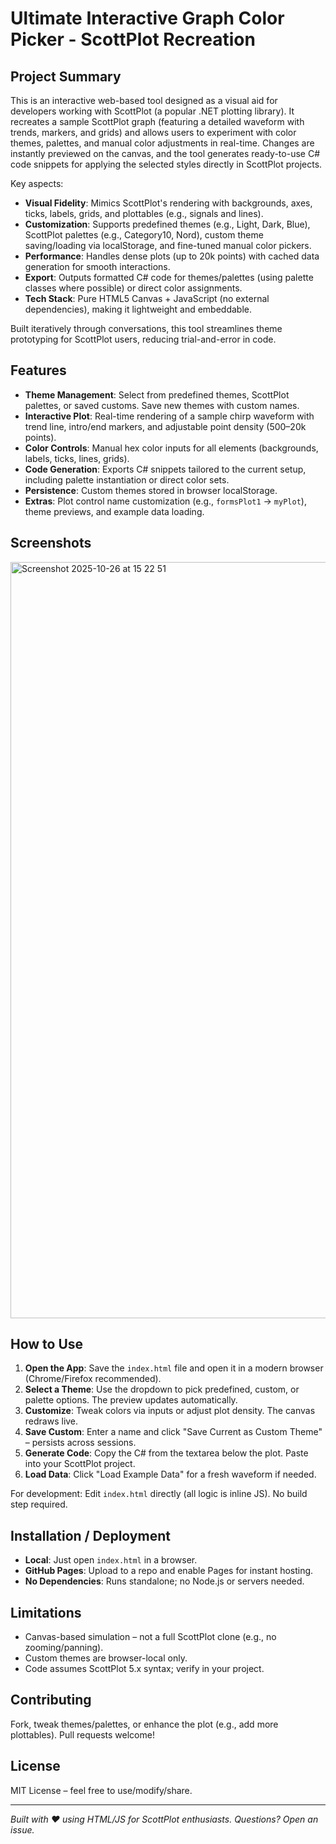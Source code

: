 # Ultimate Interactive Graph Color Picker - ScottPlot Recreation

## Project Summary

This is an interactive web-based tool designed as a visual aid for developers working with ScottPlot (a popular .NET plotting library). It recreates a sample ScottPlot graph (featuring a detailed waveform with trends, markers, and grids) and allows users to experiment with color themes, palettes, and manual color adjustments in real-time. Changes are instantly previewed on the canvas, and the tool generates ready-to-use C# code snippets for applying the selected styles directly in ScottPlot projects. 

Key aspects:
- **Visual Fidelity**: Mimics ScottPlot's rendering with backgrounds, axes, ticks, labels, grids, and plottables (e.g., signals and lines).
- **Customization**: Supports predefined themes (e.g., Light, Dark, Blue), ScottPlot palettes (e.g., Category10, Nord), custom theme saving/loading via localStorage, and fine-tuned manual color pickers.
- **Performance**: Handles dense plots (up to 20k points) with cached data generation for smooth interactions.
- **Export**: Outputs formatted C# code for themes/palettes (using palette classes where possible) or direct color assignments.
- **Tech Stack**: Pure HTML5 Canvas + JavaScript (no external dependencies), making it lightweight and embeddable.

Built iteratively through conversations, this tool streamlines theme prototyping for ScottPlot users, reducing trial-and-error in code.

## Features
- **Theme Management**: Select from predefined themes, ScottPlot palettes, or saved customs. Save new themes with custom names.
- **Interactive Plot**: Real-time rendering of a sample chirp waveform with trend line, intro/end markers, and adjustable point density (500–20k points).
- **Color Controls**: Manual hex color inputs for all elements (backgrounds, labels, ticks, lines, grids).
- **Code Generation**: Exports C# snippets tailored to the current setup, including palette instantiation or direct color sets.
- **Persistence**: Custom themes stored in browser localStorage.
- **Extras**: Plot control name customization (e.g., `formsPlot1` → `myPlot`), theme previews, and example data loading.

## Screenshots 
<img width="1154" height="1210" alt="Screenshot 2025-10-26 at 15 22 51" src="https://github.com/user-attachments/assets/136fb685-d064-48fa-a40d-719b5c01a6c9" />
 

## How to Use
1. **Open the App**: Save the `index.html` file and open it in a modern browser (Chrome/Firefox recommended).
2. **Select a Theme**: Use the dropdown to pick predefined, custom, or palette options. The preview updates automatically.
3. **Customize**: Tweak colors via inputs or adjust plot density. The canvas redraws live.
4. **Save Custom**: Enter a name and click "Save Current as Custom Theme" – persists across sessions.
5. **Generate Code**: Copy the C# from the textarea below the plot. Paste into your ScottPlot project.
6. **Load Data**: Click "Load Example Data" for a fresh waveform if needed.

For development: Edit `index.html` directly (all logic is inline JS). No build step required.

## Installation / Deployment
- **Local**: Just open `index.html` in a browser.
- **GitHub Pages**: Upload to a repo and enable Pages for instant hosting.
- **No Dependencies**: Runs standalone; no Node.js or servers needed.

## Limitations
- Canvas-based simulation – not a full ScottPlot clone (e.g., no zooming/panning).
- Custom themes are browser-local only.
- Code assumes ScottPlot 5.x syntax; verify in your project.

## Contributing
Fork, tweak themes/palettes, or enhance the plot (e.g., add more plottables). Pull requests welcome!

## License
MIT License – feel free to use/modify/share.

---

*Built with ❤️ using HTML/JS for ScottPlot enthusiasts. Questions? Open an issue.*
